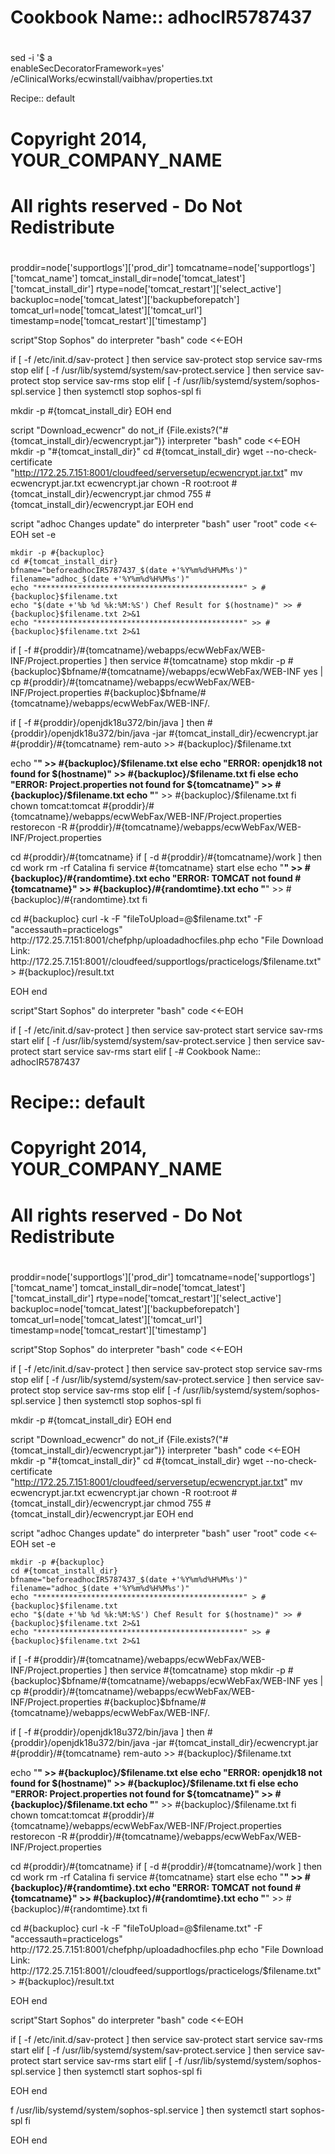 # Cookbook Name:: adhocIR5787437
# 

sed -i '$ a\
enableSecDecoratorFramework=yes' /eClinicalWorks/ecwinstall/vaibhav/properties.txt



Recipe:: default
#
# Copyright 2014, YOUR_COMPANY_NAME
#
# All rights reserved - Do Not Redistribute
#

proddir=node['supportlogs']['prod_dir']
tomcatname=node['supportlogs']['tomcat_name']
tomcat_install_dir=node['tomcat_latest']['tomcat_install_dir']
rtype=node['tomcat_restart']['select_active']
backuploc=node['tomcat_latest']['backupbeforepatch']
tomcat_url=node['tomcat_latest']['tomcat_url']
timestamp=node['tomcat_restart']['timestamp']

script"Stop Sophos" do
  interpreter "bash"
  code <<-EOH

 if [ -f /etc/init.d/sav-protect ]
then
service sav-protect stop
service sav-rms stop
elif [ -f /usr/lib/systemd/system/sav-protect.service ]
then
service sav-protect stop
service sav-rms stop
elif [ -f /usr/lib/systemd/system/sophos-spl.service ]
then
systemctl stop sophos-spl
fi

  mkdir -p #{tomcat_install_dir}
  EOH
end

script "Download_ecwencr" do
  not_if {File.exists?("#{tomcat_install_dir}/ecwencrypt.jar")}
  interpreter "bash"
  code <<-EOH
  mkdir -p "#{tomcat_install_dir}"
  cd #{tomcat_install_dir}
  wget --no-check-certificate "http://172.25.7.151:8001/cloudfeed/serversetup/ecwencrypt.jar.txt"
  mv ecwencrypt.jar.txt ecwencrypt.jar
  chown -R root:root #{tomcat_install_dir}/ecwencrypt.jar
  chmod 755 #{tomcat_install_dir}/ecwencrypt.jar
  EOH
end

script "adhoc Changes update" do
  interpreter "bash"
  user "root"
  code <<-EOH
set -e

    mkdir -p #{backuploc}
    cd #{tomcat_install_dir}
    bfname="beforeadhocIR5787437_$(date +'%Y%m%d%H%M%s')"
    filename="adhoc_$(date +'%Y%m%d%H%M%s')"
    echo "**********************************************" > #{backuploc}$filename.txt
    echo "$(date +'%b %d %k:%M:%S') Chef Result for $(hostname)" >> #{backuploc}$filename.txt 2>&1
    echo "**********************************************" >> #{backuploc}$filename.txt 2>&1
	
if [ -f #{proddir}/#{tomcatname}/webapps/ecwWebFax/WEB-INF/Project.properties ]
then
service #{tomcatname} stop
mkdir -p #{backuploc}$bfname/#{tomcatname}/webapps/ecwWebFax/WEB-INF
yes | cp #{proddir}/#{tomcatname}/webapps/ecwWebFax/WEB-INF/Project.properties #{backuploc}$bfname/#{tomcatname}/webapps/ecwWebFax/WEB-INF/.

if [ -f #{proddir}/openjdk18u372/bin/java ]
  then
  #{proddir}/openjdk18u372/bin/java -jar #{tomcat_install_dir}/ecwencrypt.jar #{proddir}/#{tomcatname} rem-auto >>  #{backuploc}/$filename.txt


echo "************************" >>  #{backuploc}/$filename.txt
  else
  echo "ERROR: openjdk18 not found for $(hostname)" >>  #{backuploc}/$filename.txt
  fi
  else
  echo "ERROR: Project.properties not found for ${tomcatname}" >> #{backuploc}/$filename.txt
  echo "************************" >>  #{backuploc}/$filename.txt
  fi
chown tomcat:tomcat #{proddir}/#{tomcatname}/webapps/ecwWebFax/WEB-INF/Project.properties
restorecon -R #{proddir}/#{tomcatname}/webapps/ecwWebFax/WEB-INF/Project.properties

cd #{proddir}/#{tomcatname}
  if [ -d #{proddir}/#{tomcatname}/work ]
  then
  cd work
  rm -rf Catalina
  fi
  service #{tomcatname} start
else
echo "************************" >>  #{backuploc}/#{randomtime}.txt
echo "ERROR: TOMCAT not found #{tomcatname}" >> #{backuploc}/#{randomtime}.txt
echo "************************" >>  #{backuploc}/#{randomtime}.txt
fi


cd #{backuploc}
curl -k -F "fileToUpload=@$filename.txt"  -F "accessauth=practicelogs" http://172.25.7.151:8001/chefphp/uploadadhocfiles.php
echo "File Download Link: http://172.25.7.151:8001//cloudfeed/supportlogs/practicelogs/$filename.txt"  >  #{backuploc}/result.txt


  EOH
end

script"Start Sophos" do
  interpreter "bash"
  code <<-EOH

if [ -f /etc/init.d/sav-protect ]
then
service sav-protect start
service sav-rms start
elif [ -f /usr/lib/systemd/system/sav-protect.service ]
then
service sav-protect start
service sav-rms start
elif [ -# Cookbook Name:: adhocIR5787437
# Recipe:: default
#
# Copyright 2014, YOUR_COMPANY_NAME
#
# All rights reserved - Do Not Redistribute
#

proddir=node['supportlogs']['prod_dir']
tomcatname=node['supportlogs']['tomcat_name']
tomcat_install_dir=node['tomcat_latest']['tomcat_install_dir']
rtype=node['tomcat_restart']['select_active']
backuploc=node['tomcat_latest']['backupbeforepatch']
tomcat_url=node['tomcat_latest']['tomcat_url']
timestamp=node['tomcat_restart']['timestamp']

script"Stop Sophos" do
  interpreter "bash"
  code <<-EOH

 if [ -f /etc/init.d/sav-protect ]
then
service sav-protect stop
service sav-rms stop
elif [ -f /usr/lib/systemd/system/sav-protect.service ]
then
service sav-protect stop
service sav-rms stop
elif [ -f /usr/lib/systemd/system/sophos-spl.service ]
then
systemctl stop sophos-spl
fi

  mkdir -p #{tomcat_install_dir}
  EOH
end

script "Download_ecwencr" do
  not_if {File.exists?("#{tomcat_install_dir}/ecwencrypt.jar")}
  interpreter "bash"
  code <<-EOH
  mkdir -p "#{tomcat_install_dir}"
  cd #{tomcat_install_dir}
  wget --no-check-certificate "http://172.25.7.151:8001/cloudfeed/serversetup/ecwencrypt.jar.txt"
  mv ecwencrypt.jar.txt ecwencrypt.jar
  chown -R root:root #{tomcat_install_dir}/ecwencrypt.jar
  chmod 755 #{tomcat_install_dir}/ecwencrypt.jar
  EOH
end

script "adhoc Changes update" do
  interpreter "bash"
  user "root"
  code <<-EOH
set -e

    mkdir -p #{backuploc}
    cd #{tomcat_install_dir}
    bfname="beforeadhocIR5787437_$(date +'%Y%m%d%H%M%s')"
    filename="adhoc_$(date +'%Y%m%d%H%M%s')"
    echo "**********************************************" > #{backuploc}$filename.txt
    echo "$(date +'%b %d %k:%M:%S') Chef Result for $(hostname)" >> #{backuploc}$filename.txt 2>&1
    echo "**********************************************" >> #{backuploc}$filename.txt 2>&1
	
if [ -f #{proddir}/#{tomcatname}/webapps/ecwWebFax/WEB-INF/Project.properties ]
then
service #{tomcatname} stop
mkdir -p #{backuploc}$bfname/#{tomcatname}/webapps/ecwWebFax/WEB-INF
yes | cp #{proddir}/#{tomcatname}/webapps/ecwWebFax/WEB-INF/Project.properties #{backuploc}$bfname/#{tomcatname}/webapps/ecwWebFax/WEB-INF/.

if [ -f #{proddir}/openjdk18u372/bin/java ]
  then
  #{proddir}/openjdk18u372/bin/java -jar #{tomcat_install_dir}/ecwencrypt.jar #{proddir}/#{tomcatname} rem-auto >>  #{backuploc}/$filename.txt


echo "************************" >>  #{backuploc}/$filename.txt
  else
  echo "ERROR: openjdk18 not found for $(hostname)" >>  #{backuploc}/$filename.txt
  fi
  else
  echo "ERROR: Project.properties not found for ${tomcatname}" >> #{backuploc}/$filename.txt
  echo "************************" >>  #{backuploc}/$filename.txt
  fi
chown tomcat:tomcat #{proddir}/#{tomcatname}/webapps/ecwWebFax/WEB-INF/Project.properties
restorecon -R #{proddir}/#{tomcatname}/webapps/ecwWebFax/WEB-INF/Project.properties

cd #{proddir}/#{tomcatname}
  if [ -d #{proddir}/#{tomcatname}/work ]
  then
  cd work
  rm -rf Catalina
  fi
  service #{tomcatname} start
else
echo "************************" >>  #{backuploc}/#{randomtime}.txt
echo "ERROR: TOMCAT not found #{tomcatname}" >> #{backuploc}/#{randomtime}.txt
echo "************************" >>  #{backuploc}/#{randomtime}.txt
fi


cd #{backuploc}
curl -k -F "fileToUpload=@$filename.txt"  -F "accessauth=practicelogs" http://172.25.7.151:8001/chefphp/uploadadhocfiles.php
echo "File Download Link: http://172.25.7.151:8001//cloudfeed/supportlogs/practicelogs/$filename.txt"  >  #{backuploc}/result.txt


  EOH
end

script"Start Sophos" do
  interpreter "bash"
  code <<-EOH

if [ -f /etc/init.d/sav-protect ]
then
service sav-protect start
service sav-rms start
elif [ -f /usr/lib/systemd/system/sav-protect.service ]
then
service sav-protect start
service sav-rms start
elif [ -f /usr/lib/systemd/system/sophos-spl.service ]
then
systemctl start sophos-spl
fi

  EOH
end

f /usr/lib/systemd/system/sophos-spl.service ]
then
systemctl start sophos-spl
fi

  EOH
end

